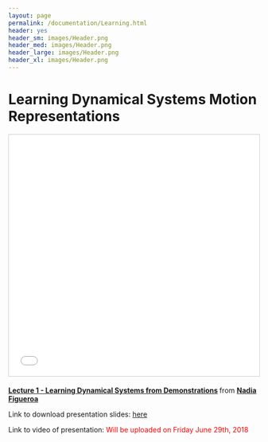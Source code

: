 ```yaml
---
layout: page
permalink: /documentation/Learning.html
header: yes
header_sm: images/Header.png
header_med: images/Header.png
header_large: images/Header.png
header_xl: images/Header.png
--- 
```

<h1>Learning Dynamical Systems Motion Representations</h1>


<p style="text-align: center;">  <iframe src="//www.slideshare.net/slideshow/embed_code/key/EMz6DjqSLp1jyr" width="595" height="485" frameborder="0" marginwidth="0" marginheight="0" scrolling="no" style="border:1px solid #CCC; border-width:1px; margin-bottom:5px; max-width: 100%;" allowfullscreen> </iframe> <div style="margin-bottom:5px"> <strong> <a href="//www.slideshare.net/nadiabarbara9/lecture-1-learning-dynamical-systems-from-demonstrations" title="Lecture 1 - Learning Dynamical Systems from Demonstrations" target="_blank">Lecture 1 - Learning Dynamical Systems from Demonstrations</a> </strong> from <strong><a href="https://www.slideshare.net/nadiabarbara9" target="_blank">Nadia Figueroa</a></strong> </div> </p>

<p> Link to download presentation slides:  <a href="http://lasa.epfl.ch/files/Presentations/Learning_updated.pptm">here</a> </p>

<p> Link to video of presentation: <font color="red"> Will be uploaded on Friday June 29th, 2018 </font> </p>
